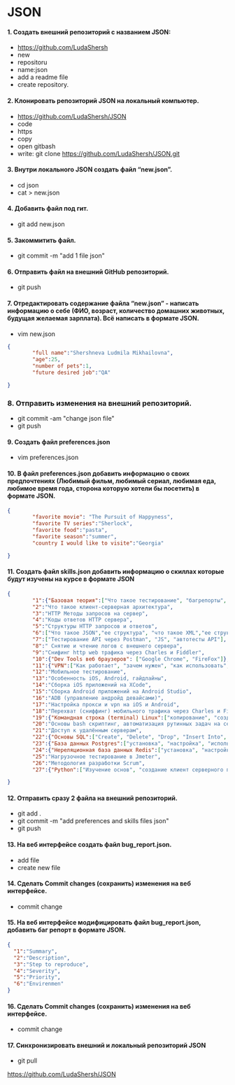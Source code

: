 # JSON
#### 1. Создать внешний репозиторий c названием JSON:
 * https://github.com/LudaShersh
 * new
 * repositoru
* name:json
* add a readme file
* create repository. 
#### 2. Клонировать репозиторий JSON на локальный компьютер. 
* https://github.com/LudaShersh/JSON
*  code
* https
* copy
* open gitbash
* write: git clone https://github.com/LudaShersh/JSON.git
#### 3. Внутри локального JSON создать файл “new.json”. 
* cd json
* cat > new.json
#### 4. Добавить файл под гит.  
* git add new.json
#### 5. Закоммитить файл. 
* git commit -m "add 1 file json"
#### 6. Отправить файл на внешний GitHub репозиторий.
* git push
#### 7. Отредактировать содержание файла “new.json” - написать информацию о себе (ФИО, возраст, количество домашних животных, будущая желаемая зарплата). Всё написать в формате JSON.
* vim new.json
```json
{
        "full name":"Shershneva Ludmila Mikhailovna",
        "age":25,
        "number of pets":1,
        "future desired job":"QA"

}
```
### 8. Отправить изменения на внешний репозиторий. 
* git commit -am "change json file" 
* git push
#### 9. Создать файл preferences.json
* vim preferences.json
#### 10. В файл preferences.json добавить информацию о своих предпочтениях (Любимый фильм, любимый сериал, любимая еда, любимое время года, сторона которую хотели бы посетить) в формате JSON.
```json
{
        "favorite movie": "The Pursuit of Happyness",
        "favorite TV series":"Sherlock",
        "favorite food":"pasta",
        "favorite season":"summer",
        "country I would like to visite":"Georgia"

}
```
#### 11. Создать файл skills.json добавить информацию о скиллах которые будут изучены на курсе в формате JSON
```json
{
        "1":{"Базовая теория":["Что такое тестирование", "багрепорты", "документация", "виды", "методы", "направления тестирования", "SDLC", "STLC"]},
        "2":"Что такое клиент-серверная архитектура",
        "3":"HTTP Методы запросов на сервер",
        "4":"Коды ответов HTTP сервера",
        "5":"Структуры HTTP запросов и ответов",
        "6":["Что такое JSON","ее структура", "что такое XML","ее структура"],
        "7":["Тестирование API через Postman", "JS", "автотесты API"],
        "8":" Снятие и чтение логов c внешнего сервера",
        "9":"Снифинг http web трафика через Charles и Fiddler",
        "10":{"Dev Tools веб браузеров": ["Google Chrome", "FireFox"]},
        "11":{"VPN":["Как работает", "зачем нужен", "как использовать", "варианты инструментов"]},
        "12":"Мобильное тестирование",
        "13":"Особенность iOS, Android, гайдлайны",
        "14":"Сборка iOS приложений на XCode",
        "15":"Сборка Android приложений на Android Studio",
        "16":"ADB (управление андройд девайсами)",
        "17":"Настройка прокси и vpn на iOS и Android",
        "18":"Перехват (сниффинг) мобильного трафика через Charles и Fiddler на iOS и Android",
        "19":{"Командная строка (terminal) Linux":["копирование", "создание", "просмотр", "перемещение файлов на серверах без графического интерфейса"]},
        "20":"Основы bash скриптинг, автоматизация рутинных задач на сервере",
        "21":"Доступ к удалённым серверам",
        "22":{"Основы SQL":["Create", "Delete", "Drop", "Insert Into", "Select", "From", "Where", "Join"]},
        "23":{"База данных Postgres":["установка", "настройка", "использование"]},
        "24":{"Нереляционная база данных Redis":["установка", "настройка", "использование"]},
        "25":"Нагрузочное тестирование в Jmeter",
        "26":"Методология разработки Scrum",
        "27":{"Python":["Изучение основ", "cоздание клиент серверного приложения"]}

}
```
#### 12. Отправить сразу 2 файла на внешний репозиторий. 
* git add .  
* git commit -m "add preferences and skills files json" 
* git push
#### 13. На веб интерфейсе создать файл bug_report.json.
* add file
* create new file
#### 14. Сделать Commit changes (сохранить) изменения на веб интерфейсе.
* commit change
#### 15. На веб интерфейсе модифицировать файл bug_report.json, добавить баг репорт в формате JSON.
```json
{
  "1":"Summary",
  "2":"Description",
  "3":"Step to reproduce",
  "4":"Severity",
  "5":"Priority",
  "6":"Envirenmen"
}
```
#### 16. Сделать Commit changes (сохранить) изменения на веб интерфейсе.
* commit change
#### 17. Синхронизировать внешний и локальный репозиторий JSON
* git pull

https://github.com/LudaShersh/JSON